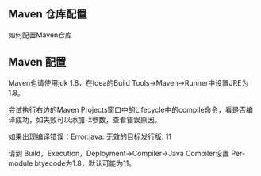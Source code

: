 ## Maven 仓库配置

如何配置Maven仓库

## Maven 配置

Maven也请使用jdk 1.8，在Idea的Build Tools->Maven->Runner中设置JRE为1.8。

尝试执行右边的Maven Projects窗口中的Lifecycle中的compile命令，看是否编译成功，如失败可以添加`-X`参数，查看错误原因。

如果出现编译错误：Error:java: 无效的目标发行版: 11

请到 Build，Execution，Deployment->Compiler->Java Compiler设置 Per-module btyecode为1.8，默认可能为11。
